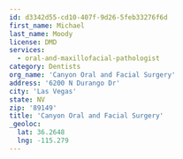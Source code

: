 ```yaml
---
id: d3342d55-cd10-407f-9d26-5feb33276f6d
first_name: Michael
last_name: Moody
license: DMD
services:
  - oral-and-maxillofacial-pathologist
category: Dentists
org_name: 'Canyon Oral and Facial Surgery'
address: '6200 N Durango Dr'
city: 'Las Vegas'
state: NV
zip: '89149'
title: 'Canyon Oral and Facial Surgery'
_geoloc:
  lat: 36.2648
  lng: -115.279
---
```

